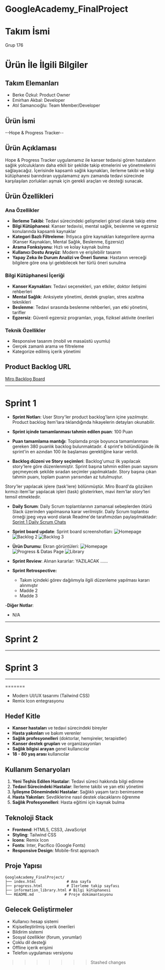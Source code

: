 # GoogleAcademy_FinalProject

# **Takım İsmi**

Grup 176 

# Ürün İle İlgili Bilgiler

## Takım Elemanları

- Berke Özkul: Product Owner
- Emirhan Akbal: Developer
- Atıl Samancıoğlu: Team Member/Developer

## Ürün İsmi

--Hope & Progress Tracker--


## Ürün Açıklaması

Hope & Progress Tracker uygulamamız ile kanser tedavisi gören hastaların sağlık yolculuklarını daha etkili bir şekilde takip etmelerini ve yönetmelerini sağlayacağız. İçerisinde kapsamlı sağlık kaynakları, ilerleme takibi ve bilgi kütüphanesi barındıran uygulamamız aynı zamanda tedavi sürecinde karşılaşılan zorlukları aşmak için gerekli araçları ve desteği sunacak.

## Ürün Özellikleri

### Ana Özellikler
- **İlerleme Takibi**: Tedavi sürecindeki gelişmeleri görsel olarak takip etme
- **Bilgi Kütüphanesi**: Kanser tedavisi, mental sağlık, beslenme ve egzersiz konularında kapsamlı kaynaklar
- **Kategori Bazlı Filtreleme**: İhtiyaca göre kaynakları kategorilere ayırma (Kanser Kaynakları, Mental Sağlık, Beslenme, Egzersiz)
- **Arama Fonksiyonu**: Hızlı ve kolay kaynak bulma
- **Kullanıcı Dostu Arayüz**: Modern ve erişilebilir tasarım
- **Yapay Zeka ile Durum Analizi ve Öneri Sunma**: Hastanın vereceği bilgilere göre ona iyi gelebilecek her türlü öneri sunulma


### Bilgi Kütüphanesi İçeriği
- **Kanser Kaynakları**: Tedavi seçenekleri, yan etkiler, doktor iletişimi rehberleri
- **Mental Sağlık**: Anksiyete yönetimi, destek grupları, stres azaltma teknikleri
- **Beslenme**: Tedavi sırasında beslenme rehberleri, yan etki yönetimi, tarifler
- **Egzersiz**: Güvenli egzersiz programları, yoga, fiziksel aktivite önerileri

### Teknik Özellikler
- Responsive tasarım (mobil ve masaüstü uyumlu)
- Gerçek zamanlı arama ve filtreleme
- Kategorize edilmiş içerik yönetimi

## Product Backlog URL

[Miro Backlog Board](https://miro.com/app/board/uXjVOSSCpsI=/)

---

# Sprint 1

- **Sprint Notları**: User Story'ler product backlog'ların içine yazılmıştır. Product backlog item'lara tıklandığında hikayelerin detayları okunabilir.

- **Sprint içinde tamamlanması tahmin edilen puan**: 100 Puan

- **Puan tamamlama mantığı**: Toplamda proje boyunca tamamlanması gereken 380 puanlık backlog bulunmaktadır. 4 sprint'e bölündüğünde ilk sprint'in en azından 100 ile başlaması gerektiğine karar verildi.

- **Backlog düzeni ve Story seçimleri**: Backlog'umuz ilk yapılacak story'lere göre düzenlenmiştir. Sprint başına tahmin edilen puan sayısını geçmeyecek şekilde sıradan seçimler yapılmaktadır. Story başına çıkan tahmin puanı, toplam puanın yarısından az tutulmuştur. 

Story'ler yapılacak işlere (task'lere) bölünmüştür. Miro Board'da gözüken kırmızı item'lar yapılacak işleri (task) gösterirken, mavi item'lar story'leri temsil etmektedir.

- **Daily Scrum**: Daily Scrum toplantılarının zamansal sebeplerden ötürü Slack üzerinden yapılmasına karar verilmiştir. Daily Scrum toplantısı örneği jpeg veya word olarak Readme'de tarafımızdan paylaşılmaktadır: [Sprint 1 Daily Scrum Chats](https://github.com/OyunveUygulamaAkademisi/BootcampScrumTemplate/blob/main/ProjectManagement/Sprint1Documents/DailyScrumMeetingNotesSprint1.docx?raw=true)

- **Sprint board update**: Sprint board screenshotları: 
![Homepage](https://github.com/berkezkul/GoogleAcademy_FinalProject/blob/main/sprint1/product_images/hope_index.png) 
![Backlog 2](https://raw.githubusercontent.com/OyunveUygulamaAkademisi/BootcampScrumTemplate/main/ProjectManagement/Sprint1Documents/backlog2.png) 
![Backlog 3](https://raw.githubusercontent.com/OyunveUygulamaAkademisi/BootcampScrumTemplate/main/ProjectManagement/Sprint1Documents/backlog3.png)

- **Ürün Durumu**: Ekran görüntüleri:
![Homepage](https://github.com/berkezkul/GoogleAcademy_FinalProject/blob/main/sprint1/product_images/hope_index.png)
![Progress & Datas Page](https://github.com/berkezkul/GoogleAcademy_FinalProject/blob/main/sprint1/product_images/hope_progress.png)
![Library](https://github.com/berkezkul/GoogleAcademy_FinalProject/blob/main/sprint1/product_images/hope_library.png)

- **Sprint Review**: 
Alınan kararlar: YAZILACAK ......

- **Sprint Retrospective:**
  - Takım içindeki görev dağılımıyla ilgili düzenleme yapılması kararı alınmıştır
  - Madde 2
  - Madde 3 

-**Diğer Notlar**:
- N/A

---

# Sprint 2


---

# Sprint 3

---
=======
- Modern UI/UX tasarımı (Tailwind CSS)
- Remix Icon entegrasyonu

## Hedef Kitle

- **Kanser hastaları** ve tedavi sürecindeki bireyler
- **Hasta yakınları** ve bakım verenler
- **Sağlık profesyonelleri** (doktorlar, hemşireler, terapistler)
- **Kanser destek grupları** ve organizasyonları
- **Sağlık bilgisi arayan** genel kullanıcılar
- **18 - 80 yaş arası** kullanıcılar

## Kullanım Senaryoları

1. **Yeni Teşhis Edilen Hastalar**: Tedavi süreci hakkında bilgi edinme
2. **Tedavi Sürecindeki Hastalar**: İlerleme takibi ve yan etki yönetimi
3. **İyileşme Dönemindeki Hastalar**: Sağlıklı yaşam tarzı benimseme
4. **Hasta Yakınları**: Sevdiklerine nasıl destek olacaklarını öğrenme
5. **Sağlık Profesyonelleri**: Hasta eğitimi için kaynak bulma

## Teknoloji Stack

- **Frontend**: HTML5, CSS3, JavaScript
- **Styling**: Tailwind CSS
- **Icons**: Remix Icon
- **Fonts**: Inter, Pacifico (Google Fonts)
- **Responsive Design**: Mobile-first approach

## Proje Yapısı

```
GoogleAcademy_FinalProject/
├── index.html              # Ana sayfa
├── progress.html           # İlerleme takip sayfası
├── information_library.html # Bilgi kütüphanesi
└── README.md              # Proje dokümantasyonu
```

## Gelecek Geliştirmeler

- Kullanıcı hesap sistemi
- Kişiselleştirilmiş içerik önerileri
- Bildirim sistemi
- Sosyal özellikler (forum, yorumlar)
- Çoklu dil desteği
- Offline içerik erişimi
- Telefon uygulaması versiyonu
>>>>>>> Stashed changes
